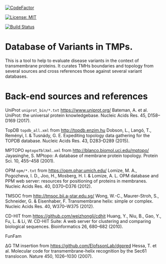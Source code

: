 [![CodeFactor](https://www.codefactor.io/repository/github/jamesabaker/tip-top-table/badge)](https://www.codefactor.io/repository/github/jamesabaker/tip-top-table)

[![License: MIT](https://img.shields.io/badge/License-MIT-yellow.svg)](https://opensource.org/licenses/MIT)

[![Build Status](https://travis-ci.com/JamesABaker/Tip-Top-Table.svg?token=Ge7HGfcCxBUTsSpxLzMX&branch=master)](https://travis-ci.com/JamesABaker/Tip-Top-Table.svg?token=Ge7HGfcCxBUTsSpxLzMX&branch=master)

# Database of Variants in TMPs.

This is a tool to help to evaluate disease variants in the context of transmembrane proteins.
It curates TMHs boundaries and topology from several sources and cross references those against several variant databases.

<!--
TMs In Protein TOPology = TiPTop
TYpical Protein TOPology = TypTop
TypIcal Protein TOPology = TipTop
Tip Top Protein Topology Table
VarTMPs
 -->

# Back-end sources and references

UniProt `uniprot_bin/*.txt` <https://www.uniprot.org/> Bateman, A. et al. UniProt: the universal protein knowledgebase. Nucleic Acids Res. 45, D158–D169 (2017).

TopDB `topdb_all.xml` from <http://topdb.enzim.hu> Dobson, L., Langó, T., Reményi, I. & Tusnády, G. E. Expediting topology data gathering for the TOPDB database. Nucleic Acids Res. 43, D283–D289 (2015).

MPTOPO `mptopoTblXml.xml` from <http://blanco.biomol.uci.edu/mptopo/> Jayasinghe, S. MPtopo: A database of membrane protein topology. Protein Sci. 10, 455–458 (2001).

OPM `opm/*.txt` from <https://opm.phar.umich.edu/> Lomize, M. A., Pogozheva, I. D., Joo, H., Mosberg, H. I. & Lomize, A. L. OPM database and PPM web server: resources for positioning of proteins in membranes. Nucleic Acids Res. 40, D370–D376 (2012).

TMSOC from <http://tmsoc.bii.a-star.edu.sg/> Wong, W.-C., Maurer-Stroh, S., Schneider, G. & Eisenhaber, F. Transmembrane helix: simple or complex. Nucleic Acids Res. 40, W370–W375 (2012).

CD-HIT from <https://github.com/weizhongli/cdhit> Huang, Y., Niu, B., Gao, Y., Fu, L. & Li, W. CD-HIT Suite: A web server for clustering and comparing biological sequences. Bioinformatics 26, 680–682 (2010).

FunFam

ΔG TM insertion from <https://github.com/ElofssonLab/dgpred> Hessa, T. et al. Molecular code for transmembrane-helix recognition by the Sec61 translocon. Nature 450, 1026–1030 (2007).
